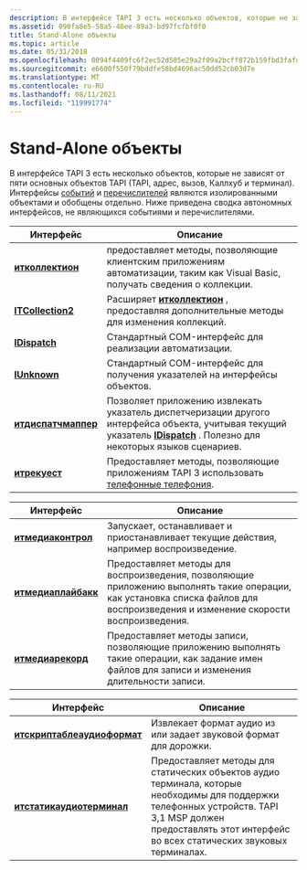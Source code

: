 ```yaml
---
description: В интерфейсе TAPI 3 есть несколько объектов, которые не зависят от пяти основных объектов TAPI (TAPI, адрес, вызов, Каллхуб и терминал).
ms.assetid: 090fa8e5-58a5-46ee-89a3-bd97fcfbf0f0
title: Stand-Alone объекты
ms.topic: article
ms.date: 05/31/2018
ms.openlocfilehash: 0094f4409fc6f2ec52d505e29a2f09a2bcff872b159fbd3fafdf7c4ec56f8861
ms.sourcegitcommit: e6600f550f79bddfe58bd4696ac50dd52cb03d7e
ms.translationtype: MT
ms.contentlocale: ru-RU
ms.lasthandoff: 08/11/2021
ms.locfileid: "119991774"
---
```

# <a name="stand-alone-objects"></a>Stand-Alone объекты

В интерфейсе TAPI 3 есть несколько объектов, которые не зависят от пяти основных объектов TAPI (TAPI, адрес, вызов, Каллхуб и терминал). Интерфейсы [событий](./event-interfaces.md) и [перечислителей](enumerator-interfaces.md) являются изолированными объектами и обобщены отдельно. Ниже приведена сводка автономных интерфейсов, не являющихся событиями и перечислителями.



| Интерфейс                                             | Описание                                                                                                                                                                                                   |
|-------------------------------------------------------|---------------------------------------------------------------------------------------------------------------------------------------------------------------------------------------------------------------|
| [**итколлектион**](/windows/desktop/api/tapi3if/nn-tapi3if-itcollection)                  | предоставляет методы, позволяющие клиентским приложениям автоматизации, таким как Visual Basic, получать сведения о коллекции.                                                                                             |
| [**ITCollection2**](/windows/desktop/api/Tapi3if/nn-tapi3if-itcollection2)                | Расширяет [**итколлектион**](/windows/desktop/api/tapi3if/nn-tapi3if-itcollection) , предоставляя дополнительные методы для изменения коллекций.                                                                                                       |
| [**IDispatch**](/previous-versions/windows/desktop/automat/implementing-the-idispatch-interface) | Стандартный COM-интерфейс для реализации автоматизации.                                                                                                                                                           |
| [**IUnknown**](/windows/win32/api/unknwn/nn-unknwn-iunknown)                         | Стандартный COM-интерфейс для получения указателей на интерфейсы объектов.                                                                                                                                             |
| [**итдиспатчмаппер**](/windows/desktop/api/tapi3if/nn-tapi3if-itdispatchmapper)          | Позволяет приложению извлекать указатель диспетчеризации другого интерфейса объекта, учитывая текущий указатель [**IDispatch**](/previous-versions/windows/desktop/automat/implementing-the-idispatch-interface) . Полезно для некоторых языков сценариев. |
| [**итрекуест**](/windows/desktop/api/tapi3if/nn-tapi3if-itrequest)                        | Предоставляет методы, позволяющие приложениям TAPI 3 использовать [телефонные телефония](assisted-telephony-overview.md).                                                                                                |



 



| Интерфейс                                  | Описание                                                                                                                                                                |
|--------------------------------------------|----------------------------------------------------------------------------------------------------------------------------------------------------------------------------|
| [**итмедиаконтрол**](/windows/desktop/api/tapi3if/nn-tapi3if-itmediacontrol)   | Запускает, останавливает и приостанавливает текущие действия, например воспроизведение.                                                                                                             |
| [**итмедиаплайбакк**](/windows/desktop/api/tapi3if/nn-tapi3if-itmediaplayback) | Предоставляет методы для воспроизведения, позволяющие приложению выполнять такие операции, как установка списка файлов для воспроизведения и изменение скорости воспроизведения.              |
| [**итмедиарекорд**](/windows/desktop/api/tapi3if/nn-tapi3if-itmediarecord)     | Предоставляет методы записи, позволяющие приложению выполнять такие операции, как задание имен файлов для записи и изменения длительности записи. |



 



| Интерфейс                                                  | Описание                                                                                                                                                         |
|------------------------------------------------------------|---------------------------------------------------------------------------------------------------------------------------------------------------------------------|
| [**итскриптаблеаудиоформат**](/windows/desktop/api/tapi3if/nn-tapi3if-itscriptableaudioformat) | Извлекает формат аудио из или задает звуковой формат для дорожки.                                                                                             |
| [**итстатикаудиотерминал**](/windows/desktop/api/tapi3if/nn-tapi3if-itstaticaudioterminal)     | Предоставляет методы для статических объектов аудио терминала, которые необходимы для поддержки телефонных устройств. TAPI 3,1 MSP должен предоставлять этот интерфейс во всех статических звуковых терминалах. |



 

 

 
